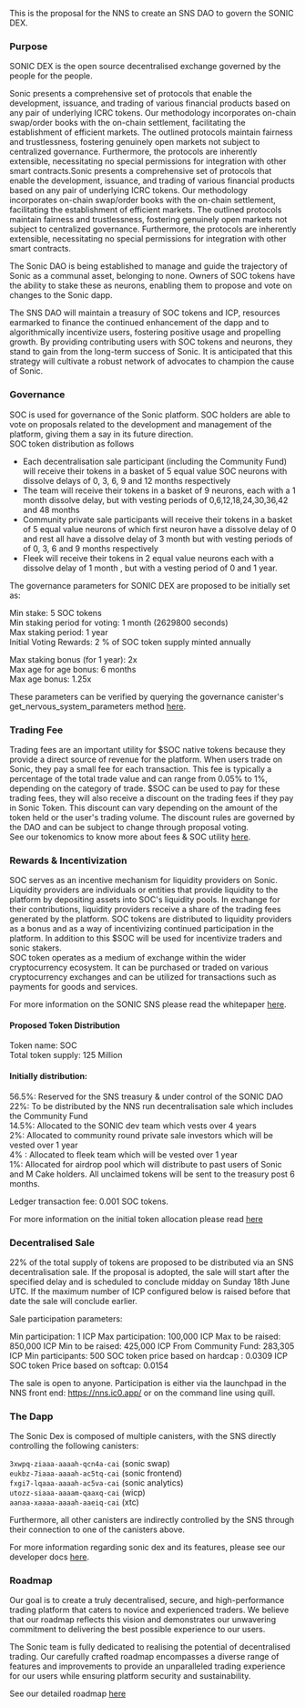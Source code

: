 This is the proposal for the NNS to create an SNS DAO to govern the SONIC DEX.  

### Purpose  
SONIC DEX  is the open source decentralised exchange  governed by the people for the people.

Sonic presents a comprehensive set of protocols that enable the development, issuance, and trading of various financial products based on any pair of underlying ICRC tokens. Our methodology incorporates on-chain swap/order books with the on-chain settlement, facilitating the establishment of efficient markets. The outlined protocols maintain fairness and trustlessness, fostering genuinely open markets not subject to centralized governance. Furthermore, the protocols are inherently extensible, necessitating no special permissions for integration with other smart contracts.Sonic presents a comprehensive set of protocols that enable the development, issuance, and trading of various financial products based on any pair of underlying ICRC tokens. Our methodology incorporates on-chain swap/order books with the on-chain settlement, facilitating the establishment of efficient markets. The outlined protocols maintain fairness and trustlessness, fostering genuinely open markets not subject to centralized governance. Furthermore, the protocols are inherently extensible, necessitating no special permissions for integration with other smart contracts.

The Sonic DAO is being established to manage and guide the trajectory of Sonic as a communal asset, belonging to none. Owners of SOC tokens have the ability to stake these as neurons, enabling them to propose and vote on changes to the Sonic dapp.

The SNS DAO will maintain a treasury of SOC tokens and ICP, resources earmarked to finance the continued enhancement of the dapp and to algorithmically incentivize users, fostering positive usage and propelling growth. By providing contributing users with SOC tokens and neurons, they stand to gain from the long-term success of Sonic. It is anticipated that this strategy will cultivate a robust network of advocates to champion the cause of Sonic.

### Governance  
SOC is used for governance of the Sonic platform. SOC holders are able to vote on proposals related to the development and management of the platform, giving them a say in its future direction.  
SOC token distribution as follows  
* Each decentralisation sale participant (including the Community Fund) will receive their tokens in a basket of 5 equal value SOC neurons with dissolve delays of 0, 3, 6, 9 and 12 months respectively  
* The team will receive their tokens in a basket of 9 neurons, each with a 1 month dissolve delay, but with vesting periods of  0,6,12,18,24,30,36,42 and 48 months   
* Community private sale participants  will receive their tokens in a basket of 5 equal value neurons of which first neuron have a dissolve delay of 0 and rest all have a dissolve delay of 3 month but with vesting periods of of 0, 3, 6 and 9  months respectively  
* Fleek will receive their tokens in 2 equal value neurons each with a dissolve delay of 1 month , but with a vesting period of 0 and 1 year.  

The governance parameters for SONIC DEX are proposed to be initially set as:  

Min stake: 5 SOC tokens  
Min staking period for voting: 1 month (2629800 seconds)  
Max staking period: 1 year  
Initial Voting Rewards: 2 % of SOC token supply minted annually  

Max staking bonus (for 1 year): 2x  
Max age for age bonus: 6 months  
Max age bonus: 1.25x  

These parameters can be verified by querying the governance canister's get_nervous_system_parameters method [here](https://dashboard.internetcomputer.org/canister/24scz-zyaaa-aaaaq-aaapq-cai).  

### Trading Fee  
Trading fees are an important utility for $SOC native tokens because they provide a direct source of revenue for the platform. When users trade on Sonic, they pay a small fee for each transaction. This fee is typically a percentage of the total trade value and can range from 0.05% to 1%, depending on the category of trade.
$SOC can be used to pay for these trading fees, they will also receive a discount on the trading fees if they pay in Sonic Token. This discount can vary depending on the amount of the token held or the user's trading volume. The discount rules are governed by the DAO and can be subject to change through proposal voting.  
See our tokenomics to know more about fees & SOC utility [here](https://sonicdex.gitbook.io/sonic-whitepaper/).  

### Rewards & Incentivization  
SOC serves as an incentive mechanism for liquidity providers on Sonic. Liquidity providers are individuals or entities that provide liquidity to the platform by depositing assets into SOC's liquidity pools. In exchange for their contributions, liquidity providers receive a share of the trading fees generated by the platform. SOC tokens are distributed to liquidity providers as a bonus and as a way of incentivizing continued participation in the platform.
In addition to this $SOC will be used for incentivize traders and sonic stakers.  
SOC token operates as a medium of exchange within the wider cryptocurrency ecosystem. It can be purchased or traded on various cryptocurrency exchanges and can be utilized for transactions such as payments for goods and services.  

For more information on the SONIC SNS please read the whitepaper [here](https://sonicdex.gitbook.io/sonic-whitepaper/).  


#### Proposed Token Distribution  

Token name: SOC  
Total token supply: 125 Million  

#### Initially distribution:  

56.5%: Reserved for the SNS treasury & under control of the SONIC DAO  
22%: To be distributed by the NNS run decentralisation sale which includes the Community Fund  
14.5%: Allocated to the SONIC dev team which vests over 4 years  
2%: Allocated to community round private sale investors which will be vested over 1 year  
4% : Allocated to fleek team which will be vested over 1 year  
1%: Allocated for airdrop pool which will distribute to past users of Sonic and M Cake holders. All unclaimed tokens will be sent to the treasury post 6 months.  

Ledger transaction fee: 0.001 SOC tokens.  

For more information on the initial token allocation please read [here](https://docs.google.com/spreadsheets/u/0/d/1A9ViFU_kdhPdL0x_1MD0NioAo-gP1iguk0ncQpLA2QU)  

### Decentralised Sale

22% of the total supply of tokens are proposed to be distributed via an SNS decentralisation sale. If the proposal is adopted, the sale will start after the specified delay and is scheduled to conclude midday on Sunday 18th June UTC. If the maximum number of ICP configured below is raised before that date the sale will conclude earlier.

Sale participation parameters:

Min participation: 1 ICP
Max participation: 100,000 ICP
Max to be raised: 850,000 ICP
Min to be raised: 425,000 ICP
From Community Fund: 283,305 ICP
Min participants: 500
SOC token price based on hardcap : 0.0309 ICP
SOC token Price based on softcap: 0.0154

The sale is open to anyone. Participation is either via the launchpad in the NNS front end: https://nns.ic0.app/ or on the command line using quill.  

### The Dapp

The Sonic Dex is composed of multiple canisters, with the SNS directly controlling the following canisters:  

`3xwpq-ziaaa-aaaah-qcn4a-cai` (sonic swap)   
`eukbz-7iaaa-aaaah-ac5tq-cai` (sonic frontend)  
`fxgi7-lqaaa-aaaah-ac5va-cai` (sonic analytics)  
`utozz-siaaa-aaaam-qaaxq-cai` (wicp)  
`aanaa-xaaaa-aaaah-aaeiq-cai` (xtc)  

Furthermore, all other canisters are indirectly controlled by the SNS through their connection to one of the canisters above.  

For more information regarding sonic dex and its features,  please see our developer docs [here](https://docs.sonic.ooo/).  

### Roadmap  

Our goal is to create a truly decentralised, secure, and high-performance trading platform that caters to novice and experienced traders. We believe that our roadmap reflects this vision and demonstrates our unwavering commitment to delivering the best possible experience to our users.  

The Sonic team is fully dedicated to realising the potential of decentralised trading. Our carefully crafted roadmap encompasses a diverse range of features and improvements to provide an unparalleled trading experience for our users while ensuring platform security and sustainability.  

See our detailed roadmap [here](https://sonicdex.gitbook.io/sonic-whitepaper/future-of-sonic-roadmap)



